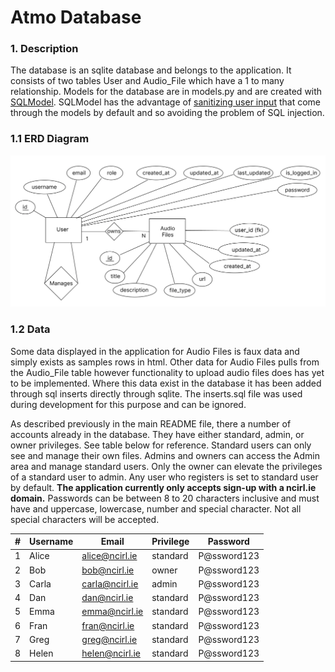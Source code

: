 # Atmo Database

### 1. Description

The database is an sqlite database and belongs to the application. It consists of two tables User and Audio_File which have a 1 to many relationship.
Models for the database are in models.py and are created with [SQLModel](https://sqlmodel.tiangolo.com/). SQLModel has the advantage of [sanitizing user input](https://sqlmodel.tiangolo.com/db-to-code/?h=injection#sql-sanitization) that come through the models by default and so avoiding the problem of SQL injection.

### 1.1 ERD Diagram
![erd_diagram](erd_diagram.png)


### 1.2 Data
Some data displayed in the application for Audio Files is faux data and simply exists as samples rows in html. Other data for Audio Files pulls from the Audio_File table however functionality to upload audio files does has yet to be implemented. Where this data exist in the database it has been added through sql inserts directly through sqlite. The inserts.sql file was used during development for this purpose and can be ignored.

As described previously in the main README file, there a number of accounts already in the database. They have either standard, admin, or owner privileges. See table below for reference. Standard users can only see and manage their own files. Admins and owners can access the Admin area and manage standard users. Only the owner can elevate the privileges of a standard user to admin. Any user who registers is set to standard user by default. **The application currently only accepts sign-up with a ncirl.ie domain.** Passwords can be between 8 to 20 characters inclusive and must have and uppercase, lowercase, number and special character. Not all special characters will be accepted.

|#|Username|Email|Privilege|Password|
|-|--------|-----|---------|--------|
|1|Alice|alice@ncirl.ie|standard|P@ssword123|
|2|Bob|bob@ncirl.ie|owner|P@ssword123|
|3|Carla|carla@ncirl.ie|admin|P@ssword123|
|4|Dan|dan@ncirl.ie|standard|P@ssword123|
|5|Emma|emma@ncirl.ie|standard|P@ssword123|
|6|Fran|fran@ncirl.ie|standard|P@ssword123|
|7|Greg|greg@ncirl.ie|standard|P@ssword123|
|8|Helen|helen@ncirl.ie|standard|P@ssword123|


